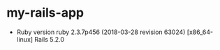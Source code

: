 # my-rails-app

* Ruby version
ruby 2.3.7p456 (2018-03-28 revision 63024) [x86_64-linux]
Rails 5.2.0


